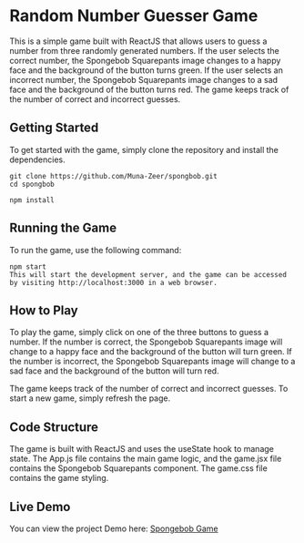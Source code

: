 # Random Number Guesser Game 

This is a simple game built with ReactJS that allows users to guess a number from three randomly generated numbers. If the user selects the correct number, the Spongebob Squarepants image changes to a happy face and the background of the button turns green. If the user selects an incorrect number, the Spongebob Squarepants image changes to a sad face and the background of the button turns red. The game keeps track of the number of correct and incorrect guesses.

##  Getting Started
To get started with the game, simply clone the repository and install the dependencies.

```
git clone https://github.com/Muna-Zeer/spongbob.git
cd spongbob

npm install
```
## Running the Game
To run the game, use the following command:

```
npm start
This will start the development server, and the game can be accessed by visiting http://localhost:3000 in a web browser.
```
## How to Play
To play the game, simply click on one of the three buttons to guess a number. If the number is correct, the Spongebob Squarepants image will change to a happy face and the background of the button will turn green. If the number is incorrect, the Spongebob Squarepants image will change to a sad face and the background of the button will turn red.

The game keeps track of the number of correct and incorrect guesses. To start a new game, simply refresh the page.

## Code Structure
The game is built with ReactJS and uses the useState hook to manage state. The App.js file contains the main game logic, and the game.jsx file contains the Spongebob Squarepants component. The game.css file contains the game styling.

## Live Demo
You can view the project Demo here: [Spongebob Game ](https://spongbobgame.netlify.app/)
 
